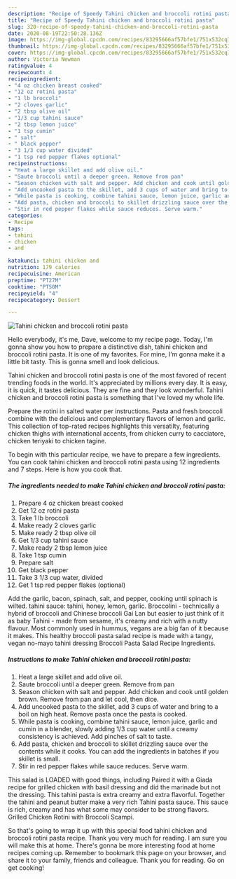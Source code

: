 ```yaml
---
description: "Recipe of Speedy Tahini chicken and broccoli rotini pasta"
title: "Recipe of Speedy Tahini chicken and broccoli rotini pasta"
slug: 320-recipe-of-speedy-tahini-chicken-and-broccoli-rotini-pasta
date: 2020-08-19T22:50:28.136Z
image: https://img-global.cpcdn.com/recipes/83295666af57bfe1/751x532cq70/tahini-chicken-and-broccoli-rotini-pasta-recipe-main-photo.jpg
thumbnail: https://img-global.cpcdn.com/recipes/83295666af57bfe1/751x532cq70/tahini-chicken-and-broccoli-rotini-pasta-recipe-main-photo.jpg
cover: https://img-global.cpcdn.com/recipes/83295666af57bfe1/751x532cq70/tahini-chicken-and-broccoli-rotini-pasta-recipe-main-photo.jpg
author: Victoria Newman
ratingvalue: 4
reviewcount: 4
recipeingredient:
- "4 oz chicken breast cooked"
- "12 oz rotini pasta"
- "1 lb broccoli"
- "2 cloves garlic"
- "2 tbsp olive oil"
- "1/3 cup tahini sauce"
- "2 tbsp lemon juice"
- "1 tsp cumin"
- " salt"
- " black pepper"
- "3 1/3 cup water divided"
- "1 tsp red pepper flakes optional"
recipeinstructions:
- "Heat a large skillet and add olive oil."
- "Saute broccoli until a deeper green. Remove from pan"
- "Season chicken with salt and pepper. Add chicken and cook until golden brown. Remove from pan and let cool, then dice."
- "Add uncooked pasta to the skillet, add 3 cups of water and bring to a boil on high heat. Remove pasta once the pasta is cooked."
- "While pasta is cooking, combine tahini sauce, lemon juice, garlic and cumin in a blender, slowly adding 1/3 cup water until a creamy consistency is achieved. Add pinches of salt to taste."
- "Add pasta, chicken and broccoli to skillet drizzling sauce over the contents while it cooks. You can add the ingredients in batches if you skillet is small."
- "Stir in red pepper flakes while sauce reduces. Serve warm."
categories:
- Recipe
tags:
- tahini
- chicken
- and

katakunci: tahini chicken and 
nutrition: 179 calories
recipecuisine: American
preptime: "PT27M"
cooktime: "PT50M"
recipeyield: "4"
recipecategory: Dessert

---
```



![Tahini chicken and broccoli rotini pasta](https://img-global.cpcdn.com/recipes/83295666af57bfe1/751x532cq70/tahini-chicken-and-broccoli-rotini-pasta-recipe-main-photo.jpg)

Hello everybody, it's me, Dave, welcome to my recipe page. Today, I'm gonna show you how to prepare a distinctive dish, tahini chicken and broccoli rotini pasta. It is one of my favorites. For mine, I'm gonna make it a little bit tasty. This is gonna smell and look delicious.

Tahini chicken and broccoli rotini pasta is one of the most favored of recent trending foods in the world. It's appreciated by millions every day. It is easy, it is quick, it tastes delicious. They are fine and they look wonderful. Tahini chicken and broccoli rotini pasta is something that I've loved my whole life.

Prepare the rotini in salted water per instructions. Pasta and fresh broccoli combine with the delicious and complementary flavors of lemon and garlic. This collection of top-rated recipes highlights this versatilty, featuring chicken thighs with international accents, from chicken curry to cacciatore, chicken teriyaki to chicken tagine.


To begin with this particular recipe, we have to prepare a few ingredients. You can cook tahini chicken and broccoli rotini pasta using 12 ingredients and 7 steps. Here is how you cook that.

<!--inarticleads1-->

##### The ingredients needed to make Tahini chicken and broccoli rotini pasta:

1. Prepare 4 oz chicken breast cooked
1. Get 12 oz rotini pasta
1. Take 1 lb broccoli
1. Make ready 2 cloves garlic
1. Make ready 2 tbsp olive oil
1. Get 1/3 cup tahini sauce
1. Make ready 2 tbsp lemon juice
1. Take 1 tsp cumin
1. Prepare  salt
1. Get  black pepper
1. Take 3 1/3 cup water, divided
1. Get 1 tsp red pepper flakes (optional)


Add the garlic, bacon, spinach, salt, and pepper, cooking until spinach is wilted. tahini sauce: tahini, honey, lemon, garlic. Broccolini - technically a hybrid of broccoli and Chinese broccoli Gai Lan but easier to just think of it as baby Tahini - made from sesame, it&#39;s creamy and rich with a nutty flavour. Most commonly used in hummus, vegans are a big fan of it because it makes. This healthy broccoli pasta salad recipe is made with a tangy, vegan no-mayo tahini dressing Broccoli Pasta Salad Recipe Ingredients. 

<!--inarticleads2-->

##### Instructions to make Tahini chicken and broccoli rotini pasta:

1. Heat a large skillet and add olive oil.
1. Saute broccoli until a deeper green. Remove from pan
1. Season chicken with salt and pepper. Add chicken and cook until golden brown. Remove from pan and let cool, then dice.
1. Add uncooked pasta to the skillet, add 3 cups of water and bring to a boil on high heat. Remove pasta once the pasta is cooked.
1. While pasta is cooking, combine tahini sauce, lemon juice, garlic and cumin in a blender, slowly adding 1/3 cup water until a creamy consistency is achieved. Add pinches of salt to taste.
1. Add pasta, chicken and broccoli to skillet drizzling sauce over the contents while it cooks. You can add the ingredients in batches if you skillet is small.
1. Stir in red pepper flakes while sauce reduces. Serve warm.


This salad is LOADED with good things, including Paired it with a Giada recipe for grilled chicken with basil dressing and did the marinade but not the dressing. This tahini pasta is extra creamy and extra flavorful. Together the tahini and peanut butter make a very rich Tahini pasta sauce. This sauce is rich, creamy and has what some may consider to be strong flavors. Grilled Chicken Rotini with Broccoli Scampi. 

So that's going to wrap it up with this special food tahini chicken and broccoli rotini pasta recipe. Thank you very much for reading. I am sure you will make this at home. There's gonna be more interesting food at home recipes coming up. Remember to bookmark this page on your browser, and share it to your family, friends and colleague. Thank you for reading. Go on get cooking!
